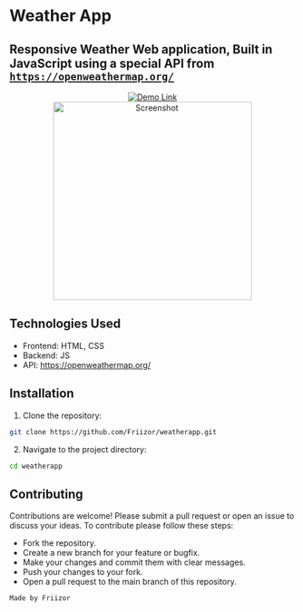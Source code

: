 # Weather App

## Responsive Weather Web application, Built  in JavaScript using a special API from [`https://openweathermap.org/`](https://openweathermap.org/) 

<div align="center">
    <a href="https://friizor.github.io/weatherapp/" target="_blank">
        <img src="https://img.shields.io/badge/Demo-Link-brightgreen" alt="Demo Link">
    </a><br>
    <img src="https://github.com/user-attachments/assets/bd106ca8-e38c-472f-b7d5-1a43938060d3" height="350px" alt="Screenshot">
</div>


## Technologies Used
- Frontend: HTML, CSS
- Backend: JS
- API: https://openweathermap.org/

## Installation

1. Clone the repository:
```bash
git clone https://github.com/Friizor/weatherapp.git
   ```
2. Navigate to the project directory:
`````bash
cd weatherapp
`````

## Contributing

Contributions are welcome! Please submit a pull request or open an issue to discuss your ideas. To contribute please follow these steps:

- Fork the repository.
- Create a new branch for your feature or bugfix.
- Make your changes and commit them with clear messages.
- Push your changes to your fork.
- Open a pull request to the main branch of this repository.


`Made by Friizor`
